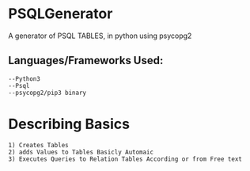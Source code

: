 # PSQLGenerator
A generator of PSQL TABLES, in python using psycopg2
## Languages/Frameworks Used:
    --Python3
    --Psql
    --psycopg2/pip3 binary
# Describing Basics
    1) Creates Tables
    2) adds Values to Tables Basicly Automaic
    3) Executes Queries to Relation Tables According or from Free text